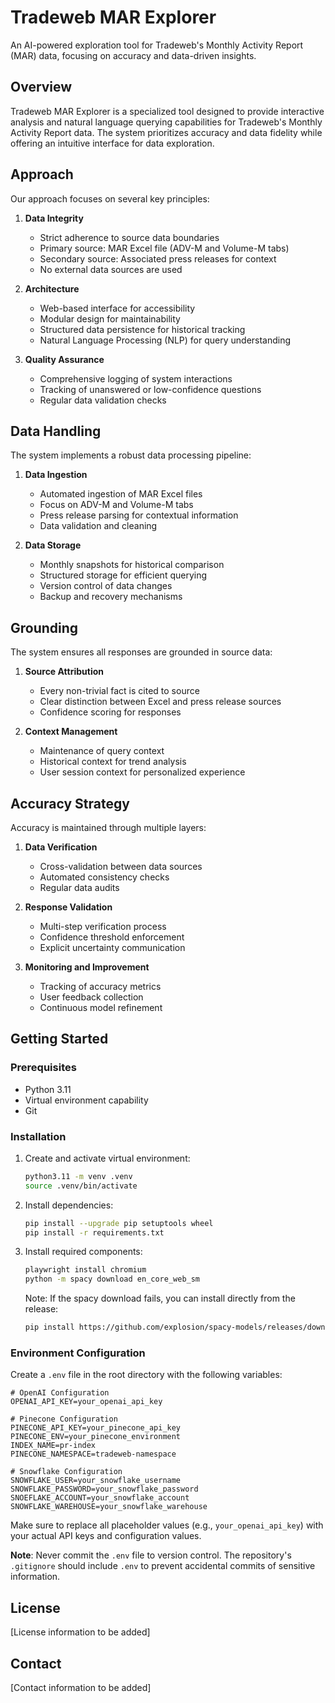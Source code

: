 # Tradeweb MAR Explorer

An AI-powered exploration tool for Tradeweb's Monthly Activity Report (MAR) data, focusing on accuracy and data-driven insights.

## Overview

Tradeweb MAR Explorer is a specialized tool designed to provide interactive analysis and natural language querying capabilities for Tradeweb's Monthly Activity Report data. The system prioritizes accuracy and data fidelity while offering an intuitive interface for data exploration.

## Approach

Our approach focuses on several key principles:

1. **Data Integrity**

   - Strict adherence to source data boundaries
   - Primary source: MAR Excel file (ADV-M and Volume-M tabs)
   - Secondary source: Associated press releases for context
   - No external data sources are used

2. **Architecture**

   - Web-based interface for accessibility
   - Modular design for maintainability
   - Structured data persistence for historical tracking
   - Natural Language Processing (NLP) for query understanding

3. **Quality Assurance**
   - Comprehensive logging of system interactions
   - Tracking of unanswered or low-confidence questions
   - Regular data validation checks

## Data Handling

The system implements a robust data processing pipeline:

1. **Data Ingestion**

   - Automated ingestion of MAR Excel files
   - Focus on ADV-M and Volume-M tabs
   - Press release parsing for contextual information
   - Data validation and cleaning

2. **Data Storage**

   - Monthly snapshots for historical comparison
   - Structured storage for efficient querying
   - Version control of data changes
   - Backup and recovery mechanisms

## Grounding

The system ensures all responses are grounded in source data:

1. **Source Attribution**

   - Every non-trivial fact is cited to source
   - Clear distinction between Excel and press release sources
   - Confidence scoring for responses

2. **Context Management**
   - Maintenance of query context
   - Historical context for trend analysis
   - User session context for personalized experience

## Accuracy Strategy

Accuracy is maintained through multiple layers:

1. **Data Verification**

   - Cross-validation between data sources
   - Automated consistency checks
   - Regular data audits

2. **Response Validation**

   - Multi-step verification process
   - Confidence threshold enforcement
   - Explicit uncertainty communication

3. **Monitoring and Improvement**
   - Tracking of accuracy metrics
   - User feedback collection
   - Continuous model refinement

## Getting Started

### Prerequisites

- Python 3.11
- Virtual environment capability
- Git

### Installation

1. Create and activate virtual environment:

   ```bash
   python3.11 -m venv .venv
   source .venv/bin/activate
   ```

2. Install dependencies:

   ```bash
   pip install --upgrade pip setuptools wheel
   pip install -r requirements.txt
   ```

3. Install required components:

   ```bash
   playwright install chromium
   python -m spacy download en_core_web_sm
   ```

   Note: If the spacy download fails, you can install directly from the release:

   ```bash
   pip install https://github.com/explosion/spacy-models/releases/download/en_core_web_sm-3.7.1/en_core_web_sm-3.7.1.tar.gz
   ```

### Environment Configuration

Create a `.env` file in the root directory with the following variables:

```env
# OpenAI Configuration
OPENAI_API_KEY=your_openai_api_key

# Pinecone Configuration
PINECONE_API_KEY=your_pinecone_api_key
PINECONE_ENV=your_pinecone_environment
INDEX_NAME=pr-index
PINECONE_NAMESPACE=tradeweb-namespace

# Snowflake Configuration
SNOWFLAKE_USER=your_snowflake_username
SNOWFLAKE_PASSWORD=your_snowflake_password
SNOEFLAKE_ACCOUNT=your_snowflake_account
SNOWFLAKE_WAREHOUSE=your_snowflake_warehouse
```

Make sure to replace all placeholder values (e.g., `your_openai_api_key`) with your actual API keys and configuration values.

**Note**: Never commit the `.env` file to version control. The repository's `.gitignore` should include `.env` to prevent accidental commits of sensitive information.

## License

[License information to be added]

## Contact

[Contact information to be added]
